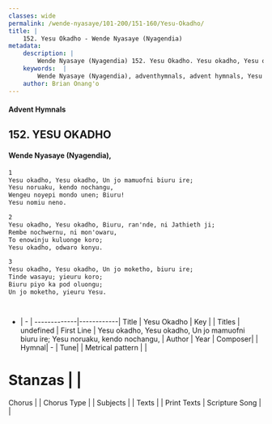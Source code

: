 ```yaml
---
classes: wide
permalink: /wende-nyasaye/101-200/151-160/Yesu-Okadho/
title: |
    152. Yesu Okadho - Wende Nyasaye (Nyagendia)
metadata:
    description: |
        Wende Nyasaye (Nyagendia) 152. Yesu Okadho. Yesu okadho, Yesu okadho, Un jo mamuofni biuru ire;  Yesu noruaku, kendo nochangu, Wengeu noyepi mondo unen; Biuru!  Yesu nomiu neno.  
    keywords:  |
        Wende Nyasaye (Nyagendia), adventhymnals, advent hymnals, Yesu Okadho, Yesu okadho, Yesu okadho, Un jo mamuofni biuru ire;  Yesu noruaku, kendo nochangu,. 
    author: Brian Onang'o
---
```


#### Advent Hymnals
## 152. YESU OKADHO
####  Wende Nyasaye (Nyagendia),

```txt
1
Yesu okadho, Yesu okadho, Un jo mamuofni biuru ire; 
Yesu noruaku, kendo nochangu,
Wengeu noyepi mondo unen; Biuru! 
Yesu nomiu neno.

2
Yesu okadho, Yesu okadho, Biuru, ran'nde, ni Jathieth ji;
Rembe nochwernu, ni mon'owaru, 
To enowinju kuluonge koro;
Yesu okadho, odwaro konyu.

3
Yesu okadho, Yesu okadho, Un jo moketho, biuru ire; 
Tinde wasayu; yieuru koro; 
Biuru piyo ka pod oluongu; 
Un jo moketho, yieuru Yesu.




```

- |   -  |
-------------|------------|
Title | Yesu Okadho |
Key |  |
Titles | undefined |
First Line | Yesu okadho, Yesu okadho, Un jo mamuofni biuru ire;  Yesu noruaku, kendo nochangu, |
Author | 
Year | 
Composer| |
Hymnal|  - |
Tune|  |
Metrical pattern | |
# Stanzas |  |
Chorus |  |
Chorus Type |  |
Subjects | |
Texts |  |
Print Texts | 
Scripture Song |  |
    
